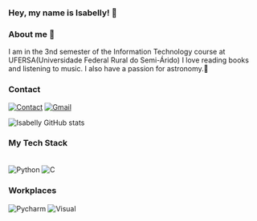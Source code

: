 ### Hey, my name is Isabelly! 👋

### About me 👩
 I am in the 3nd semester of the Information Technology course at UFERSA(Universidade Federal Rural do Semi-Árido)
I love reading books and listening to music. I also have a passion for astronomy.🌌

### Contact

[![Contact](https://img.shields.io/badge/Instagram-E4405F?style=for-the-badge&logo=instagram&logoColor=white)](https://www.instagram.com/isalima.ss/)
[![Gmail](https://img.shields.io/badge/Gmail-D14836?style=for-the-badge&logo=gmail&logoColor=white)](mailto:mslima5643@gmail.com)



![Isabelly GitHub stats](https://github-readme-stats.vercel.app/api?username=isabellylimals&show_icons=true&theme=radical)


### My Tech Stack
<div style="display: inline-block"><br/>
  <img align="center" alt="Python" src="https://img.shields.io/badge/Python-14354C?style=for-the-badge&logo=python&logoColor=white"/>  
<img align="center" alt="C" src="https://img.shields.io/badge/C-00599C?style=for-the-badge&logo=c&logoColor=white"/>   

### Workplaces

<div style="display: inline-block"<br/>
  <img align="center" alt="Pycharm" src="https://img.shields.io/badge/PyCharm-000000.svg?&style=for-the-badge&logo=PyCharm&logoColor=white"/>  
<img align="center" alt="Visual" src="https://img.shields.io/badge/Visual_Studio_Code-0078D4?style=for-the-badge&logo=visual%20studio%20code&logoColor=white"/>  
   </div>
